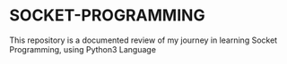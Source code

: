 # SOCKET-PROGRAMMING
This repository is a documented review of my journey in learning Socket Programming, using Python3 Language
